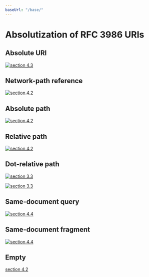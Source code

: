 ```yaml
---
baseUrl: "/base/"
---
```


# Absolutization of RFC 3986 URIs

## Absolute URI

[![section 4.3](http://example.com/logo)](http://example.com/)

## Network-path reference

[![section 4.2](//example.com/logo)](//example.com/)

## Absolute path

[![section 4.2](/path/to/img)](/path/to/content)

## Relative path

[![section 4.2](img)](content)

## Dot-relative path

[![section 3.3](./img)](./content)

[![section 3.3](../img)](../content)

## Same-document query

[![section 4.4](?type=image)](?)

## Same-document fragment

[![section 4.4](#img)](#)

## Empty

[section 4.2]()
